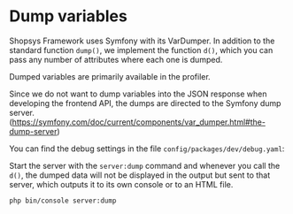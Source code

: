 # Dump variables
Shopsys Framework uses Symfony with its VarDumper. 
In addition to the standard function `dump()`, we implement the function `d()`, which you can pass any number of attributes where each one is dumped.

Dumped variables are primarily available in the profiler. 

Since we do not want to dump variables into the JSON response when developing the frontend API, the dumps are directed to the Symfony dump server. (https://symfony.com/doc/current/components/var_dumper.html#the-dump-server)

You can find the debug settings in the file `config/packages/dev/debug.yaml`:

Start the server with the `server:dump` command and whenever you call the `d()`, the dumped data will not be displayed in the output but sent to that server, which outputs it to its own console or to an HTML file.
```
php bin/console server:dump
```
